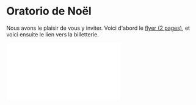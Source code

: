 # Oratorio de Noël

Nous avons le plaisir de vous y inviter. Voici d'abord le [flyer (2 pages)](info/oratorio/flyer.pdf), et voici ensuite le lien vers la billetterie.

![](info/oratorio/flyer.pdf)

